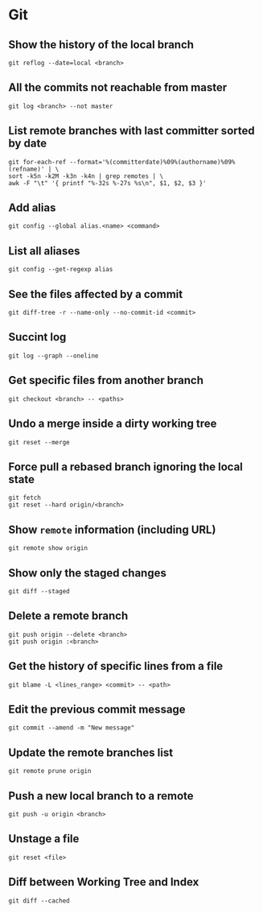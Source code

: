 # Git

## Show the history of the local branch
```git
git reflog --date=local <branch>
```

## All the commits not reachable from master
```git
git log <branch> --not master
```

## List remote branches with last committer sorted by date
```git
git for-each-ref --format='%(committerdate)%09%(authorname)%09%(refname)' | \
sort -k5n -k2M -k3n -k4n | grep remotes | \
awk -F "\t" '{ printf "%-32s %-27s %s\n", $1, $2, $3 }'
```

## Add alias
```git
git config --global alias.<name> <command>
```

## List all aliases
```git
git config --get-regexp alias
```

## See the files affected by a commit
```git
git diff-tree -r --name-only --no-commit-id <commit>
```

## Succint log
```git
git log --graph --oneline
```

## Get specific files from another branch
```git
git checkout <branch> -- <paths>
```

## Undo a merge inside a dirty working tree
```git
git reset --merge
```

## Force pull a rebased branch ignoring the local state
```git
git fetch
git reset --hard origin/<branch>
```

## Show `remote` information (including URL)
```git
git remote show origin
```

## Show only the staged changes 
```git
git diff --staged
```

## Delete a remote branch
```git
git push origin --delete <branch>
git push origin :<branch>
```

## Get the history of specific lines from a file
```git
git blame -L <lines_range> <commit> -- <path>
```

## Edit the previous commit message
```git
git commit --amend -m "New message"
```

## Update the remote branches list
```git
git remote prune origin
```

## Push a new local branch to a remote
```git
git push -u origin <branch>
```

## Unstage a file
```git
git reset <file>
```

## Diff between Working Tree and Index
```git
git diff --cached
```
